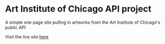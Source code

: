 # Art Institute of Chicago API project
A simple one page site pulling in artworks from the Art Institute of Chicago's public API

Visit the live site [here](art-api.bryannance.com)
